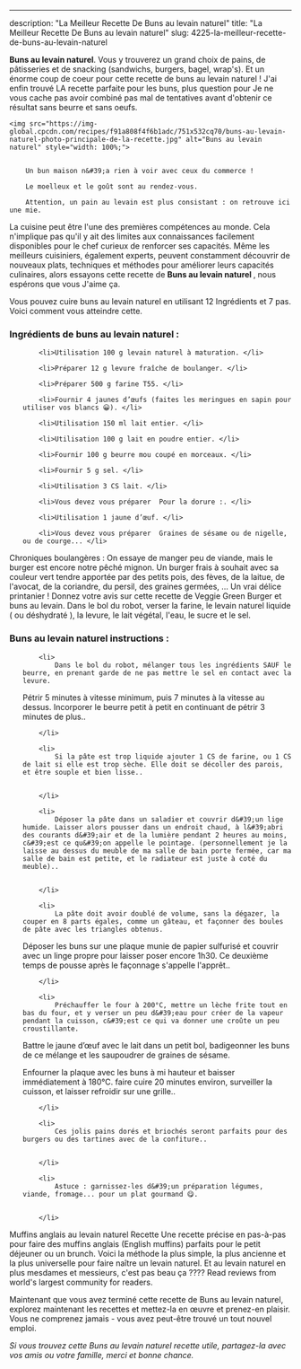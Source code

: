 ---
description: "La Meilleur Recette De Buns au levain naturel"
title: "La Meilleur Recette De Buns au levain naturel"
slug: 4225-la-meilleur-recette-de-buns-au-levain-naturel

<p>
	<strong>Buns au levain naturel</strong>. 
	Vous y trouverez un grand choix de pains, de pâtisseries et de snacking (sandwichs, burgers, bagel, wrap&#39;s). Et un énorme coup de coeur pour cette recette de buns au levain naturel ! J&#39;ai enfin trouvé LA recette parfaite pour les buns, plus question pour Je ne vous cache pas avoir combiné pas mal de tentatives avant d&#39;obtenir ce résultat sans beurre et sans oeufs.
</p>
<p>
	
	<img src="https://img-global.cpcdn.com/recipes/f91a808f4f6b1adc/751x532cq70/buns-au-levain-naturel-photo-principale-de-la-recette.jpg" alt="Buns au levain naturel" style="width: 100%;">
	
	
		Un bun maison n&#39;a rien à voir avec ceux du commerce !
	
		Le moelleux et le goût sont au rendez-vous.
	
		Attention, un pain au levain est plus consistant : on retrouve ici une mie.
	
</p>

La cuisine peut être l'une des premières compétences au monde. Cela n'implique pas qu'il y ait des limites aux connaissances facilement disponibles pour le chef curieux de renforcer ses capacités. Même les meilleurs cuisiniers, également experts, peuvent constamment découvrir de nouveaux plats, techniques et méthodes pour améliorer leurs capacités culinaires, alors essayons cette recette de <strong> Buns au levain naturel </strong>, nous espérons que vous J'aime ça.

<!--inarticleads1-->

Vous pouvez cuire buns au levain naturel en utilisant 12 Ingrédients et 7 pas. Voici comment vous atteindre cette.

<h3>Ingrédients de buns au levain naturel :</h3>

<ol>
	
		<li>Utilisation 100 g levain naturel à maturation. </li>
	
		<li>Préparer 12 g levure fraîche de boulanger. </li>
	
		<li>Préparer 500 g farine T55. </li>
	
		<li>Fournir 4 jaunes d’œufs (faites les meringues en sapin pour utiliser vos blancs 😀). </li>
	
		<li>Utilisation 150 ml lait entier. </li>
	
		<li>Utilisation 100 g lait en poudre entier. </li>
	
		<li>Fournir 100 g beurre mou coupé en morceaux. </li>
	
		<li>Fournir 5 g sel. </li>
	
		<li>Utilisation 3 CS lait. </li>
	
		<li>Vous devez vous préparer  Pour la dorure :. </li>
	
		<li>Utilisation 1 jaune d’œuf. </li>
	
		<li>Vous devez vous préparer  Graines de sésame ou de nigelle, ou de courge... </li>
	
</ol>

Chroniques boulangères : On essaye de manger peu de viande, mais le burger est encore notre pêché mignon. Un burger frais à souhait avec sa couleur vert tendre apportée par des petits pois, des fèves, de la laitue, de l&#39;avocat, de la coriandre, du persil, des graines germées, … Un vrai délice printanier ! Donnez votre avis sur cette recette de Veggie Green Burger et buns au levain. Dans le bol du robot, verser la farine, le levain naturel liquide ( ou déshydraté ), la levure, le lait végétal, l&#39;eau, le sucre et le sel. 

<!--inarticleads2-->

<h3>Buns au levain naturel instructions :</h3>

<ol>
	
		<li>
			Dans le bol du robot, mélanger tous les ingrédients SAUF le beurre, en prenant garde de ne pas mettre le sel en contact avec la levure.

Pétrir 5 minutes à vitesse minimum, puis 7 minutes à la vitesse au dessus. Incorporer le beurre petit à petit en continuant de pétrir 3 minutes de plus..
			
			
		</li>
	
		<li>
			Si la pâte est trop liquide ajouter 1 CS de farine, ou 1 CS de lait si elle est trop sèche. Elle doit se décoller des parois, et être souple et bien lisse..
			
			
		</li>
	
		<li>
			Déposer la pâte dans un saladier et couvrir d&#39;un lige humide. Laisser alors pousser dans un endroit chaud, à l&#39;abri des courants d&#39;air et de la lumière pendant 2 heures au moins, c&#39;est ce qu&#39;on appelle le pointage. (personnellement je la laisse au dessus du meuble de ma salle de bain porte fermée, car ma salle de bain est petite, et le radiateur est juste à coté du meuble)..
			
			
		</li>
	
		<li>
			La pâte doit avoir doublé de volume, sans la dégazer, la couper en 8 parts égales, comme un gâteau, et façonner des boules de pâte avec les triangles obtenus.

Déposer les buns sur une plaque munie de papier sulfurisé et couvrir avec un linge propre pour laisser poser encore 1h30. Ce deuxième temps de pousse après le façonnage s&#39;appelle l&#39;apprêt..
			
			
		</li>
	
		<li>
			Préchauffer le four à 200°C, mettre un lèche frite tout en bas du four, et y verser un peu d&#39;eau pour créer de la vapeur pendant la cuisson, c&#39;est ce qui va donner une croûte un peu croustillante.

Battre le jaune d’œuf avec le lait dans un petit bol, badigeonner les buns de ce mélange et les saupoudrer de graines de sésame.

Enfourner la plaque avec les buns à mi hauteur et baisser immédiatement à 180°C. faire cuire 20 minutes environ, surveiller la cuisson, et laisser refroidir sur une grille..
			
			
		</li>
	
		<li>
			Ces jolis pains dorés et briochés seront parfaits pour des burgers ou des tartines avec de la confiture..
			
			
		</li>
	
		<li>
			Astuce : garnissez-les d&#39;un préparation légumes, viande, fromage... pour un plat gourmand 😋.
			
			
		</li>
	
</ol>

Muffins anglais au levain naturel Recette Une recette précise en pas-à-pas pour faire des muffins anglais (English muffins) parfaits pour le petit déjeuner ou un brunch. Voici la méthode la plus simple, la plus ancienne et la plus universelle pour faire naître un levain naturel. Et au levain naturel en plus mesdames et messieurs, c&#39;est pas beau ça ???? Read reviews from world&#39;s largest community for readers. 

<!--inarticleads1-->

<p>
Maintenant que vous avez terminé cette recette de Buns au levain naturel, explorez maintenant les recettes et mettez-la en œuvre et prenez-en plaisir. Vous ne comprenez jamais - vous avez peut-être trouvé un tout nouvel emploi.
</p>

<p>
<i>Si vous trouvez cette Buns au levain naturel recette utile, partagez-la avec vos amis ou votre famille, merci et bonne chance.</i>
</p>

